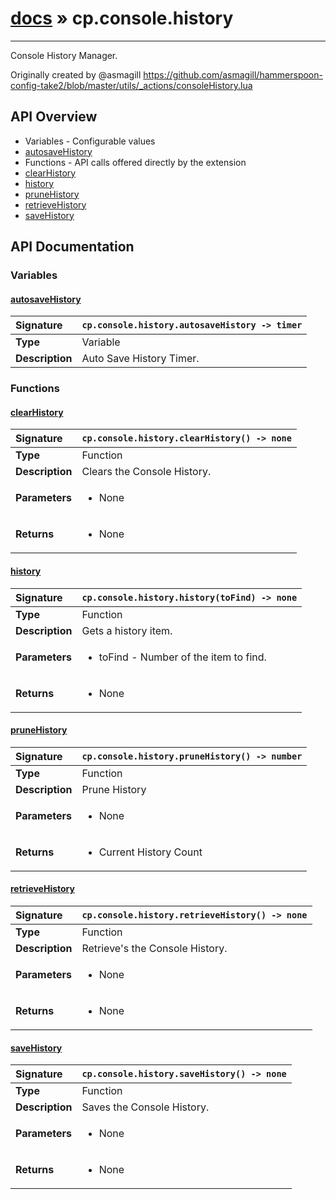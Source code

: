 # [docs](index.md) » cp.console.history
---

Console History Manager.

Originally created by @asmagill
https://github.com/asmagill/hammerspoon-config-take2/blob/master/utils/_actions/consoleHistory.lua

## API Overview
* Variables - Configurable values
 * [autosaveHistory](#autosavehistory)
* Functions - API calls offered directly by the extension
 * [clearHistory](#clearhistory)
 * [history](#history)
 * [pruneHistory](#prunehistory)
 * [retrieveHistory](#retrievehistory)
 * [saveHistory](#savehistory)

## API Documentation

### Variables

#### [autosaveHistory](#autosavehistory)
| <span style="float: left;">**Signature**</span> | <span style="float: left;">`cp.console.history.autosaveHistory -> timer` </span>                                                          |
| -----------------------------------------------------|---------------------------------------------------------------------------------------------------------|
| **Type**                                             | Variable |
| **Description**                                      | Auto Save History Timer. |

### Functions

#### [clearHistory](#clearhistory)
| <span style="float: left;">**Signature**</span> | <span style="float: left;">`cp.console.history.clearHistory() -> none` </span>                                                          |
| -----------------------------------------------------|---------------------------------------------------------------------------------------------------------|
| **Type**                                             | Function |
| **Description**                                      | Clears the Console History. |
| **Parameters**                                       | <ul><li>None</li></ul> |
| **Returns**                                          | <ul><li>None</li></ul> |

#### [history](#history)
| <span style="float: left;">**Signature**</span> | <span style="float: left;">`cp.console.history.history(toFind) -> none` </span>                                                          |
| -----------------------------------------------------|---------------------------------------------------------------------------------------------------------|
| **Type**                                             | Function |
| **Description**                                      | Gets a history item. |
| **Parameters**                                       | <ul><li>toFind - Number of the item to find.</li></ul> |
| **Returns**                                          | <ul><li>None</li></ul> |

#### [pruneHistory](#prunehistory)
| <span style="float: left;">**Signature**</span> | <span style="float: left;">`cp.console.history.pruneHistory() -> number` </span>                                                          |
| -----------------------------------------------------|---------------------------------------------------------------------------------------------------------|
| **Type**                                             | Function |
| **Description**                                      | Prune History |
| **Parameters**                                       | <ul><li>None</li></ul> |
| **Returns**                                          | <ul><li>Current History Count</li></ul> |

#### [retrieveHistory](#retrievehistory)
| <span style="float: left;">**Signature**</span> | <span style="float: left;">`cp.console.history.retrieveHistory() -> none` </span>                                                          |
| -----------------------------------------------------|---------------------------------------------------------------------------------------------------------|
| **Type**                                             | Function |
| **Description**                                      | Retrieve's the Console History. |
| **Parameters**                                       | <ul><li>None</li></ul> |
| **Returns**                                          | <ul><li>None</li></ul> |

#### [saveHistory](#savehistory)
| <span style="float: left;">**Signature**</span> | <span style="float: left;">`cp.console.history.saveHistory() -> none` </span>                                                          |
| -----------------------------------------------------|---------------------------------------------------------------------------------------------------------|
| **Type**                                             | Function |
| **Description**                                      | Saves the Console History. |
| **Parameters**                                       | <ul><li>None</li></ul> |
| **Returns**                                          | <ul><li>None</li></ul> |

